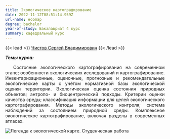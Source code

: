 ```yaml
---
title: Экологическое картографирование
date: 2022-11-12T08:51:14.959Z
url-name: ecomap
degree: bachelor
year-of-study: Бакалавриат 4 курс
summary: кафедральный курс
---
```

{{< lead >}} [Чистов Сергей Владимирович](https://istina.msu.ru/profile/svchistov/) {{< /lead >}}

***Темы курса:***

<div style="text-align: justify; text-indent: 25px;">
Состояние экологического картографирования на современном этапе; особенности экологических исследований и картографирование. Инвентаризационные, оценочные, прогнозные и рекомендательные экологические карты с учётом нормативной базы экологической оценки территории. Экологическая оценка состояния природных объектов; антропо- и биоцентрический подходы. Критерии оценки качества среды; классификация информации для целей экологического картографирования. Методы экологического контроля; система наблюдений за состоянием природной среды. Комплексное экологическое картографирование, включая разделы в современных атласах.</div>

![Легенда к экологической карте. Студенческая работа](img/ecomap1.jpg "Легенда к экологической карте. Студенческая работа")